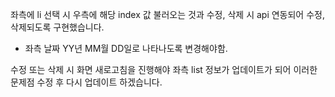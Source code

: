좌측에 li 선택 시 우측에 해당 index 값 불러오는 것과 수정, 삭제 시 api 연동되어 수정, 삭제되도록 구현했습니다.
* 좌측 날짜 YY년 MM월 DD일로 나타나도록 변경해야함.

수정 또는 삭제 시 화면 새로고침을 진행해야 좌측 list 정보가 업데이트가 되어 이러한 문제점 수정 후 다시 업데이트 하겠습니다.
